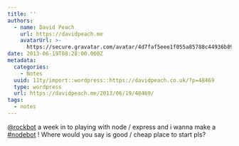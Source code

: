 ```yaml
---
title: ''
authors:
  - name: David Peach
    url: https://davidpeach.me
    avatarUrl: >-
      https://secure.gravatar.com/avatar/4d7faf5eee1f055a85788c44936b8995eaab6dfb004e7854ec747ccb272e91ee?s=96&d=mm&r=g
date: 2013-06-19T08:28:00.000Z
metadata:
  categories:
    - Notes
  uuid: 11ty/import::wordpress::https://davidpeach.co.uk/?p=48469
  type: wordpress
  url: https://davidpeach.me/2013/06/19/48469/
tags:
  - notes
---
```

[@rockbot](https://twitter.com/rockbot) a week in to playing with node / express and i wanna make a [#nodebot](https://twitter.com/search?q=%23nodebot) ! Where would you say is good / cheap place to start pls?